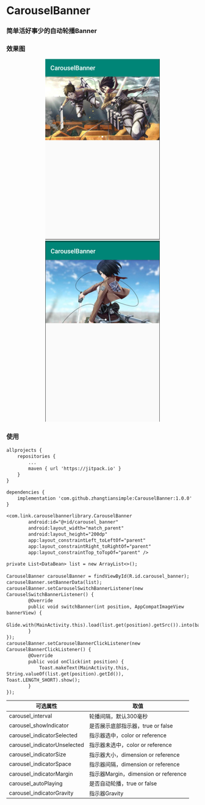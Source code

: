 # CarouselBanner
### 简单活好事少的自动轮播Banner

### 效果图
<center class="half">
    <img src="https://github.com/zhangtiansimple/CarouselBanner/blob/master/app/pic/one.png" width="300"/><img src="https://github.com/zhangtiansimple/CarouselBanner/blob/master/app/pic/two.png" width="300"/>
</center>

### 使用

```
allprojects {
	repositories {
		...
		maven { url 'https://jitpack.io' }
	}
}
```

```
dependencies {
    implementation 'com.github.zhangtiansimple:CarouselBanner:1.0.0'
}
```

```
<com.link.carouselbannerlibrary.CarouselBanner
        android:id="@+id/carousel_banner"
        android:layout_width="match_parent"
        android:layout_height="200dp"
        app:layout_constraintLeft_toLeftOf="parent"
        app:layout_constraintRight_toRightOf="parent"
        app:layout_constraintTop_toTopOf="parent" />
```

```
private List<DataBean> list = new ArrayList<>();

CarouselBanner carouselBanner = findViewById(R.id.carousel_banner);
carouselBanner.setBannerData(list);
carouselBanner.setCarouselSwitchBannerListener(new CarouselSwitchBannerListener() {
        @Override
        public void switchBanner(int position, AppCompatImageView bannerView) {
            Glide.with(MainActivity.this).load(list.get(position).getSrc()).into(bannerView);
        }
});
carouselBanner.setCarouselBannerClickListener(new CarouselBannerClickListener() {
        @Override
        public void onClick(int position) {
            Toast.makeText(MainActivity.this, String.valueOf(list.get(position).getId()), Toast.LENGTH_SHORT).show();
        }
});

```

|可选属性 |取值|
|---|---|
| carousel_interval|轮播间隔，默认300毫秒|
| carousel_showIndicator|是否展示底部指示器，true or false|
| carousel_indicatorSelected|指示器选中，color or reference|
| carousel_indicatorUnselected|指示器未选中，color or reference|
| carousel_indicatorSize|指示器大小，dimension or reference|
| carousel_indicatorSpace|指示器间隔，dimension or reference|
| carousel_indicatorMargin|指示器Margin，dimension or reference|
| carousel_autoPlaying|是否自动轮播，true or false|
| carousel_indicatorGravity|指示器Gravity|
